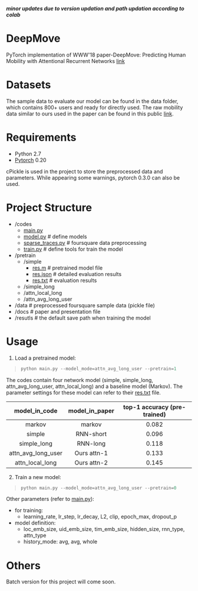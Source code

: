 ***minor updates due to version updation and path updation according to colab***


# DeepMove
PyTorch implementation of WWW'18  paper-DeepMove: Predicting Human Mobility with Attentional Recurrent Networks [link](https://dl.acm.org/citation.cfm?id=3178876.3186058)

# Datasets
The sample data to evaluate our model can be found in the data folder, which contains 800+ users and ready for directly used. The raw mobility data similar to ours used in the paper can be found in this public [link](https://sites.google.com/site/yangdingqi/home/foursquare-dataset).

# Requirements
- Python 2.7
- [Pytorch](https://pytorch.org/previous-versions/) 0.20

cPickle is used in the project to store the preprocessed data and parameters. While appearing some warnings, pytorch 0.3.0 can also be used.

# Project Structure
- /codes
    - [main.py](https://github.com/vonfeng/DeepMove/blob/master/codes/main.py)
    - [model.py](https://github.com/vonfeng/DeepMove/blob/master/codes/model.py) # define models
    - [sparse_traces.py](https://github.com/vonfeng/DeepMove/blob/master/codes/sparse_traces.py) # foursquare data preprocessing 
    - [train.py](https://github.com/vonfeng/DeepMove/blob/master/codes/train.py) # define tools for train the model
- /pretrain
    - /simple
        - [res.m](https://github.com/vonfeng/DeepMove/blob/master/pretrain/simple/res.m) # pretrained model file
        - [res.json](https://github.com/vonfeng/DeepMove/blob/master/pretrain/simple/res.json) # detailed evaluation results
        - [res.txt](https://github.com/vonfeng/DeepMove/blob/master/pretrain/simple/res.txt) # evaluation results
    - /simple_long
    - /attn_local_long
    - /attn_avg_long_user
- /data # preprocessed foursquare sample data (pickle file)
- /docs # paper and presentation file
- /resutls # the default save path when training the model

# Usage
1. Load a pretrained model:
> ```python
> python main.py --model_mode=attn_avg_long_user --pretrain=1
> ```

The codes contain four network model (simple, simple_long, attn_avg_long_user, attn_local_long) and a baseline model (Markov). The parameter settings for these model can refer to their [res.txt](https://github.com/vonfeng/DeepMove/blob/master/pretrain/simple/res.txt) file.

|model_in_code | model_in_paper | top-1 accuracy (pre-trained)|
:---: |:---:|:---:
|markov | markov | 0.082|
|simple | RNN-short | 0.096|
|simple_long | RNN-long | 0.118|
|attn_avg_long_user | Ours attn-1 | 0.133|
|attn_local_long | Ours attn-2 | 0.145|

2. Train a new model:
> ```python
> python main.py --model_mode=attn_avg_long_user --pretrain=0
> ```

Other parameters (refer to [main.py](https://github.com/vonfeng/DeepMove/blob/master/codes/main.py)):
- for training: 
    - learning_rate, lr_step, lr_decay, L2, clip, epoch_max, dropout_p
- model definition: 
    - loc_emb_size, uid_emb_size, tim_emb_size, hidden_size, rnn_type, attn_type
    - history_mode: avg, avg, whole

# Others
Batch version for this project will come soon.
